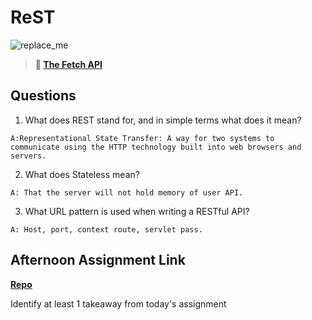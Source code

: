 # ReST

![replace_me](https://codeworks.blob.core.windows.net/public/assets/img/illustrations/placeholder.svg)

> **📖 [The Fetch API](https://codeworksacademy.com/fs-student-guide/resources/wk4/04-Fetch)**

## Questions

1. What does REST stand for, and in simple terms what does it mean?

`A:Representational State Transfer: A way for two systems to communicate using the HTTP technology built into web browsers and servers.`

2. What does Stateless mean?

`A: That the server will not hold memory of user API.`

3. What URL pattern is used when writing a RESTful API?

`A: Host, port, context route, servlet pass.`

## Afternoon Assignment Link

**[Repo](https://github.com/Molly-Nettleton/Gifted-mine)**

Identify at least 1 takeaway from today's assignment
